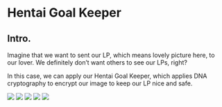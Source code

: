 # Hentai Goal Keeper

## Intro.
Imagine that we want to sent our LP, which means lovely picture here,  to our lover. We definitely  don’t want others to see our LPs, right?

In this case, we can apply our Hentai Goal Keeper, which applies  DNA cryptography to encrypt our image to keep our LP nice and safe.

![](https://i.imgur.com/I54lzeu.png)
![](https://i.imgur.com/Xxtl5vM.png)
![](https://i.imgur.com/DELqmYW.png)
![](https://i.imgur.com/u8noLmL.png)
![](https://i.imgur.com/VdJW9eJ.png)